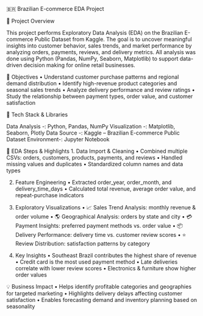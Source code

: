 🇧🇷 Brazilian E-commerce EDA Project

📘 Project Overview

This project performs Exploratory Data Analysis (EDA) on the Brazilian E-commerce Public Dataset from Kaggle.
The goal is to uncover meaningful insights into customer behavior, sales trends, and market performance by analyzing orders, payments, reviews, and delivery metrics.
All analysis was done using Python (Pandas, NumPy, Seaborn, Matplotlib) to support data-driven decision making for online retail businesses.

🎯 Objectives
	•	Understand customer purchase patterns and regional demand distribution
	•	Identify high-revenue product categories and seasonal sales trends
	•	Analyze delivery performance and review ratings
	•	Study the relationship between payment types, order value, and customer satisfaction

  🧰 Tech Stack & Libraries

  
Data Analysis -: Python, Pandas, NumPy
Visualization -: Matplotlib, Seaborn, Plotly
Data Source -: Kaggle – Brazilian E-commerce Public Dataset
Environment-: Jupyter Notebook

🧠 EDA Steps & Highlights
	1.	Data Import & Cleaning
	•	Combined multiple CSVs: orders, customers, products, payments, and reviews
	•	Handled missing values and duplicates
	•	Standardized column names and data types
  
  2.	Feature Engineering
	•	Extracted order_year, order_month, and delivery_time_days
	•	Calculated total revenue, average order value, and repeat-purchase indicators
	
  3.	Exploratory Visualizations
	•	📈 Sales Trend Analysis: monthly revenue & order volume
	•	🌎 Geographical Analysis: orders by state and city
	•	💳 Payment Insights: preferred payment methods vs. order value
	•	📦 Delivery Performance: delivery time vs. customer review scores
	•	⭐ Review Distribution: satisfaction patterns by category
	
  4.	Key Insights
	•	Southeast Brazil contributes the highest share of revenue
	•	Credit card is the most used payment method
	•	Late deliveries correlate with lower review scores
	•	Electronics & furniture show higher order values

💡 Business Impact
	•	Helps identify profitable categories and geographies for targeted marketing
	•	Highlights delivery delays affecting customer satisfaction
	•	Enables forecasting demand and inventory planning based on seasonality


